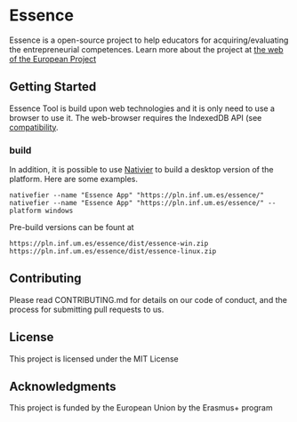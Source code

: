 # Essence
Essence is a open-source project to help educators for acquiring/evaluating the entrepreneurial competences. Learn more about the project at [the web of the European Project](https://essenceproject.eu/project-objectives/)

## Getting Started
Essence Tool is build upon web technologies and it is only need to use a browser to use it. The web-browser requires the IndexedDB API (see [compatibility](https://caniuse.com/#feat=indexeddb).

### build
In addition, it is possible to use [Nativier](https://github.com/jiahaog/nativefier/blob/master/docs/api.md#platform) to build a desktop version of the platform. Here are some examples. 

```
nativefier --name "Essence App" "https://pln.inf.um.es/essence/"
nativefier --name "Essence App" "https://pln.inf.um.es/essence/" --platform windows
```

Pre-build versions can be fount at
```
https://pln.inf.um.es/essence/dist/essence-win.zip
https://pln.inf.um.es/essence/dist/essence-linux.zip
```

## Contributing
Please read CONTRIBUTING.md for details on our code of conduct, and the process for submitting pull requests to us.

## License
This project is licensed under the MIT License

## Acknowledgments
This project is funded by the European Union by the Erasmus+ program